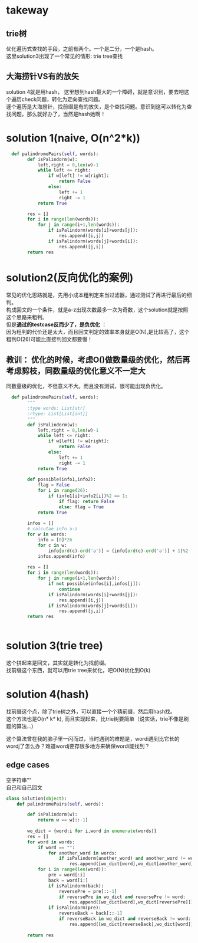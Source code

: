 # takeway
## trie树
优化遍历式查找的手段，之前有两个。一个是二分，一个是hash。  
这里solution3出现了一个常见的情形: trie tree查找  
## 大海捞针VS有的放矢
solution 4就是用hash， 这里想到hash最大的一个障碍，就是意识到，要去吧这个遍历check问题，转化为定向查找问题。  
逐个遍历是大海捞针，找前缀是有的放矢，是个查找问题。意识到这可以转化为查找问题，那么就好办了，当然是hash她啊！

# solution 1(naive, O(n^2*k))
```py
  def palindromePairs(self, words):
        def isPalindorm(w):
            left,right = 0,len(w)-1
            while left <= right:
                if w[left] != w[right]:
                    return False
                else:
                    left += 1
                    right -= 1
            return True

        res = []
        for i in range(len(words)):
            for j in range(i+1,len(words)):
                if isPalindorm(words[i]+words[j]):
                    res.append([i,j])
                if isPalindorm(words[j]+words[i]):
                    res.append([j,i])
        return res           
```

# solution2(反向优化的案例)
常见的优化思路就是，先用小成本粗判定来当过滤器，通过测试了再进行最后的细判。  
构成回文的一个条件，就是a-z出现次数最多一次为奇数，这个solution就是按照这个思路来粗判。  
但是**通过的testcase反而少了，是负优化** ：  
因为粗判的代价还是太大，而且回文判定的效率本身就是O(N),是比较高了，这个粗判O(26)可能比直接判回文都要慢！
## 教训： 优化的时候，考虑O()做数量级的优化，然后再考虑剪枝，同数量级的优化意义不一定大
同数量级的优化，不但意义不大。而且没有测试，很可能出现负优化。
```py
  def palindromePairs(self, words):
        """
        :type words: List[str]
        :rtype: List[List[int]]
        """
        def isPalindorm(w):
            left,right = 0,len(w)-1
            while left <= right:
                if w[left] != w[right]:
                    return False
                else:
                    left += 1
                    right -= 1
            return True
        
        def possible(info1,info2):
            flag = False
            for i in range(26):
                if (info1[i]+info2[i])%2 == 1:
                    if flag: return False
                    else: flag = True       
            return True
        
        infos = []        
        # calcutae info a-z
        for w in words:
            info = [0]*26
            for c in w:
                info[ord(c)-ord('a')] = (info[ord(c)-ord('a')] + 1)%2
            infos.append(info)
        
        res = []
        for i in range(len(words)):
            for j in range(i+1,len(words)):
                if not possible(infos[i],infos[j]):
                    continue
                if isPalindorm(words[i]+words[j]):
                    res.append([i,j])
                if isPalindorm(words[j]+words[i]):
                    res.append([j,i])
        return res
            
```

# solution 3(trie tree)
这个拼起来是回文，其实就是转化为找前缀。  
找前缀这个东西，就可以用trie tree来优化，吧O(N)优化到O(k)

# solution 4(hash)
找前缀这个点，除了trie树之外，可以直接一个个猜前缀，然后用hash找。  
这个方法也是O(n* k* k), 而且实现起来，比trie树要简单（说实话，trie不像是刷题的算法...）
  

  
这个算法曾在我的脑子里一闪而过，当时遇到的难题是，wordi遇到比它长的wordj了怎么办？难道wordj要存很多地方来确保wordi能找到？  


## edge cases
空字符串""  
自己和自己回文

```py
class Solution(object):
    def palindromePairs(self, words):

        def isPalindorm(w):
            return w == w[::-1]
        
        wo_dict = {word:i for i,word in enumerate(words)}
        res = []
        for word in words:
            if word == "":
                for another_word in words:
                    if isPalindorm(another_word) and another_word != word:
                        res.append([wo_dict[word],wo_dict[another_word]])
            for i in range(len(word)):
                pre = word[:i]
                back = word[i:]
                if isPalindorm(back):
                    reversePre = pre[::-1]
                    if reversePre in wo_dict and reversePre != word:
                        res.append([wo_dict[word],wo_dict[reversePre]])
                if isPalindorm(pre):
                    reverseBack = back[::-1]
                    if reverseBack in wo_dict and reverseBack != word:
                        res.append([wo_dict[reverseBack],wo_dict[word]])
                        
        return res
            
```